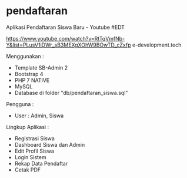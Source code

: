 # pendaftaran
Aplikasi Pendaftaran Siswa Baru - Youtube #EDT

https://www.youtube.com/watch?v=RtTqVmfNb-Y&list=PLusV1iDWr_sB3MEXgXOhW9BOwTD_cZxfp
e-development.tech

Menggunakan :
- Template SB-Admin 2
- Bootstrap 4
- PHP 7 NATIVE
- MySQL
- Database di folder "db/pendaftaran_siswa.sql"

Pengguna :
- User : Admin, Siswa

Lingkup Aplikasi :
- Registrasi Siswa
- Dashboard Siswa dan Admin
- Edit Profil Siswa
- Login Sistem
- Rekap Data Pendaftar
- Cetak PDF
